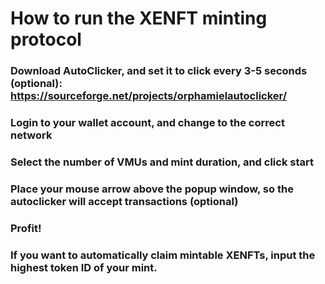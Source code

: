 # How to run the XENFT minting protocol

### Download AutoClicker, and  set it to click every 3-5 seconds (optional): https://sourceforge.net/projects/orphamielautoclicker/

### Login to your wallet account, and change to the correct network

### Select the number of VMUs and mint duration, and click start

### Place your mouse arrow above the popup window, so the autoclicker will accept transactions (optional)

### Profit!

### If you want to automatically claim mintable XENFTs, input the highest token ID of your mint.

